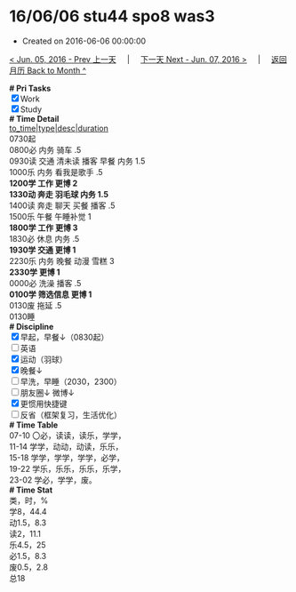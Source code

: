 # 16/06/06 stu44 spo8 was3

- Created on 2016-06-06 00:00:00

[< Jun. 05, 2016 - Prev 上一天](/lifelogs/2016/06/d05.md) &nbsp; &nbsp; | &nbsp; &nbsp; [下一天 Next - Jun. 07, 2016 >](/lifelogs/2016/06/d07.md) &nbsp; &nbsp; |  &nbsp; &nbsp; [返回月历 Back to Month ^](/lifelogs/2016/06/index.md)
<br/><div><b># Pri Tasks</b></div><div><input checked="true" type="checkbox"/>Work</div><div><input checked="true" type="checkbox"/>Study</div><div><b># Time Detail</b></div><div><u>to_time|type|desc|duration</u></div><div>0730起</div><div>0800必 内务 骑车 .5</div><div>0930读 交通 清未读 播客 早餐 内务 1.5</div><div>1000乐 内务 看我是歌手 .5</div><div><b>1200学 工作 更博 2</b></div><div><b>1330动 奔走 羽毛球 内务 1.5</b></div><div>1400读 奔走 聊天 买餐 播客 .5</div><div>1500乐 午餐 午睡补觉 1</div><div><b>1800学 工作 更博 3</b></div><div>1830必 休息 内务 .5</div><div><b>1930学 交通 更博 1</b></div><div>2230乐 内务 晚餐 动漫 雪糕 3</div><div><b>2330学 更博 1</b></div><div>0000必 洗澡 播客 .5</div><div><b>0100学 筛选信息 更博 1</b></div><div>0130废 拖延 .5</div><div>0130睡</div><div><b># Discipline</b></div><div><input checked="true" type="checkbox"/>早起，早餐↓（0830起）</div><div><input type="checkbox"/>英语</div><div><input checked="true" type="checkbox"/>运动（羽球）</div><div><input checked="true" type="checkbox"/>晚餐↓</div><div><input type="checkbox"/>早洗，早睡（2030，2300）</div><div><b><input type="checkbox"/></b>朋友圈↓ 微博↓</div><div><input checked="true" type="checkbox"/>更惯用快捷键</div><div><input type="checkbox"/>反省（框架复习，生活优化）</div><div><b># Time Table</b></div><div>07-10 〇必，读读，读乐，学学，</div><div>11-14 学学，动动，动读，乐乐，</div><div>15-18 学学，学学，学学，必学，</div><div>19-22 学乐，乐乐，乐乐，乐学，</div><div>23-02 学必，学学，废。</div><div><b># Time Stat</b></div><div>类，时，%</div><div>学8，44.4</div><div>动1.5，8.3</div><div>读2，11.1</div><div>乐4.5，25</div><div>必1.5，8.3</div><div>废0.5，2.8</div><div>总18</div>
